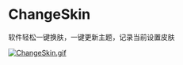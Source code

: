 # ChangeSkin
软件轻松一键换肤，一键更新主题，记录当前设置皮肤

[![ChangeSkin.gif](http://image.huangbowei.com/images/2016/11/21/ChangeSkin.gif)](http://image.huangbowei.com/image/M4GO)
